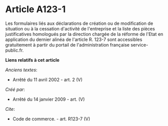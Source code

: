 # Article A123-1

Les formulaires liés aux déclarations de création ou de modification de situation ou à la cessation d'activité de
l'entreprise et la liste des pièces justificatives homologués par la direction chargée de la réforme de l'Etat en application
du dernier alinéa de l'article R. 123-7 sont accessibles gratuitement à partir du portail de l'administration française
service-public.fr.

**Liens relatifs à cet article**

_Anciens textes_:

  - Arrêté du 11 avril 2002 - art. 2 (V)

_Créé par_:

  - Arrêté du 14 janvier 2009 - art. (V)

_Cite_:

  - Code de commerce. - art. R123-7 (V)
